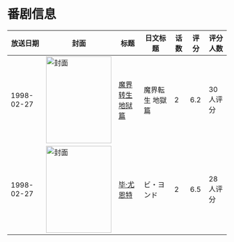 # 番剧信息

|放送日期|封面|标题|日文标题|话数|评分|评分人数|
|---|---|---|---|---|---|---|
|1998-02-27|<img src="https://lain.bgm.tv/pic/cover/c/fd/7b/26135_hs3gi.jpg" alt="封面" style="width:150px;height:200px;object-fit:cover;">|[魔界转生 地狱篇](https://bangumi.tv/subject/26135)|魔界転生 地獄篇|2|6.2|30人评分|
|1998-02-27|<img src="https://bangumi.tv/img/no_icon_subject.png" alt="封面" style="width:150px;height:200px;object-fit:cover;">|[毕·尤恩特](https://bangumi.tv/subject/105442)|ビ・ヨンド|2|6.5|28人评分|
